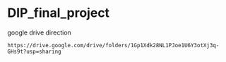 # DIP_final_project
google drive direction
```
https://drive.google.com/drive/folders/1Gp1Xdk28NL1PJoe1U6Y3otXj3q-GHs9t?usp=sharing
```
